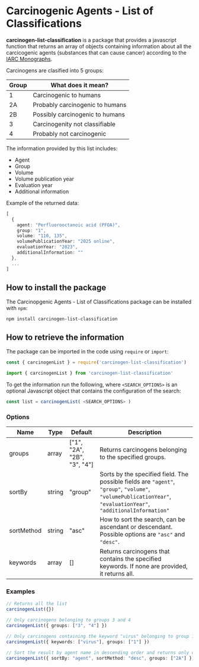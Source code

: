 # Carcinogenic Agents - List of Classifications

**carcinogen-list-classification** is a package that provides a javascript function that returns an array of objects containing information about all the carcicogenic agents (substances that can cause cancer) according to the [IARC Monographs](https://monographs.iarc.who.int/list-of-classifications/).  

Carcinogens are clasified into 5 groups:

| Group         | What does it mean?             |
| ------------- |------------------------------|
| 1             | Carcinogenic to humans         |
| 2A            | Probably carcinogenic to humans|
| 2B            | Possibly carcinogenic to humans|
| 3             | Carcinogenity not classifiable |
| 4             | Probably not carcinogenic      |

The information provided by this list includes:

* Agent
* Group
* Volume
* Volume publication year
* Evaluation year
* Additional information

Example of the returned data:

```typescript
[
  {
    agent: "Perfluorooctanoic acid (PFOA)",
    group: "1",
    volume: "110, 135",
    volumePublicationYear: "2025 online",
    evaluationYear: "2023",
    additionalInformation: ""
  },
  ...
]
```

## How to install the package
The Carcinopgenic Agents - List of Classifications package can be installed with `npm`:

```
npm install carcinogen-list-classification
```

## How to retrieve the information

The package can be imported in the code using `require` or `import`:

```typescript
const { carcinogenList } = require('carcinogen-list-classification')
```

```typescript
import { carcinogenList } from 'carcinogen-list-classification'
```

To get the information run the following, where `<SEARCH_OPTIONS>` is an optional Javascript object that contains the configuration of the search:

```typescript
const list = carcinogenList( <SEARCH_OPTIONS> )
```

### Options
| Name         | Type             | Default         | Description |
| ------------- | ------------- |------------------|------------------|
| groups     | array    | ["1", "2A", "2B", "3", "4"]  | Returns carcinogens belonging to the specified groups.  |
| sortBy    | string    | "group"| Sorts by the specified field. The possible fields are `"agent"`, `"group"`, `"volume"`, `"volumePublicationYear"`, `"evaluationYear"`, `"additionalInformation"`|
| sortMethod    | string    | "asc"| How to sort the search, can be ascendant or descendant. Possible options are `"asc"` and `"desc"`.  |
| keywords     | array      | [] | Returns carcinogens that contains the specified keywords. If none are provided, it returns all.  |

### Examples
```typescript
// Returns all the list
carcinogenList({})

// Only carcinogens belonging to groups 3 and 4
carcinogenList({ groups: ["3", "4"] })

// Only carcinogens containing the keyword "virus" belonging to group 1
carcinogenList({ keywords: ["virus"], groups: ["1"] })

// Sort the result by agent name in descending order and returns only carcinogens belonging to group 2A
carcinogenList({ sortBy: "agent", sortMethod: "desc", groups: ["2A"] })
```
